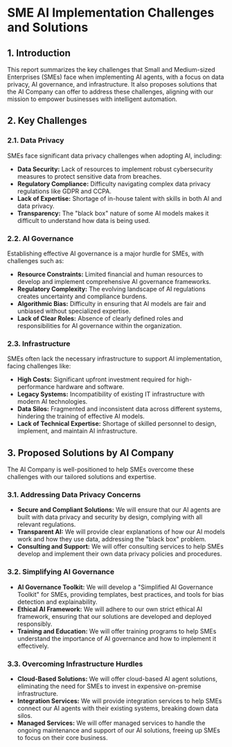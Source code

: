 # SME AI Implementation Challenges and Solutions

## 1. Introduction

This report summarizes the key challenges that Small and Medium-sized Enterprises (SMEs) face when implementing AI agents, with a focus on data privacy, AI governance, and infrastructure. It also proposes solutions that the AI Company can offer to address these challenges, aligning with our mission to empower businesses with intelligent automation.

## 2. Key Challenges

### 2.1. Data Privacy

SMEs face significant data privacy challenges when adopting AI, including:

*   **Data Security:** Lack of resources to implement robust cybersecurity measures to protect sensitive data from breaches.
*   **Regulatory Compliance:** Difficulty navigating complex data privacy regulations like GDPR and CCPA.
*   **Lack of Expertise:** Shortage of in-house talent with skills in both AI and data privacy.
*   **Transparency:** The "black box" nature of some AI models makes it difficult to understand how data is being used.

### 2.2. AI Governance

Establishing effective AI governance is a major hurdle for SMEs, with challenges such as:

*   **Resource Constraints:** Limited financial and human resources to develop and implement comprehensive AI governance frameworks.
*   **Regulatory Complexity:** The evolving landscape of AI regulations creates uncertainty and compliance burdens.
*   **Algorithmic Bias:** Difficulty in ensuring that AI models are fair and unbiased without specialized expertise.
*   **Lack of Clear Roles:** Absence of clearly defined roles and responsibilities for AI governance within the organization.

### 2.3. Infrastructure

SMEs often lack the necessary infrastructure to support AI implementation, facing challenges like:

*   **High Costs:** Significant upfront investment required for high-performance hardware and software.
*   **Legacy Systems:** Incompatibility of existing IT infrastructure with modern AI technologies.
*   **Data Silos:** Fragmented and inconsistent data across different systems, hindering the training of effective AI models.
*   **Lack of Technical Expertise:** Shortage of skilled personnel to design, implement, and maintain AI infrastructure.

## 3. Proposed Solutions by AI Company

The AI Company is well-positioned to help SMEs overcome these challenges with our tailored solutions and expertise.

### 3.1. Addressing Data Privacy Concerns

*   **Secure and Compliant Solutions:** We will ensure that our AI agents are built with data privacy and security by design, complying with all relevant regulations.
*   **Transparent AI:** We will provide clear explanations of how our AI models work and how they use data, addressing the "black box" problem.
*   **Consulting and Support:** We will offer consulting services to help SMEs develop and implement their own data privacy policies and procedures.

### 3.2. Simplifying AI Governance

*   **AI Governance Toolkit:** We will develop a "Simplified AI Governance Toolkit" for SMEs, providing templates, best practices, and tools for bias detection and explainability.
*   **Ethical AI Framework:** We will adhere to our own strict ethical AI framework, ensuring that our solutions are developed and deployed responsibly.
*   **Training and Education:** We will offer training programs to help SMEs understand the importance of AI governance and how to implement it effectively.

### 3.3. Overcoming Infrastructure Hurdles

*   **Cloud-Based Solutions:** We will offer cloud-based AI agent solutions, eliminating the need for SMEs to invest in expensive on-premise infrastructure.
*   **Integration Services:** We will provide integration services to help SMEs connect our AI agents with their existing systems, breaking down data silos.
*   **Managed Services:** We will offer managed services to handle the ongoing maintenance and support of our AI solutions, freeing up SMEs to focus on their core business.
